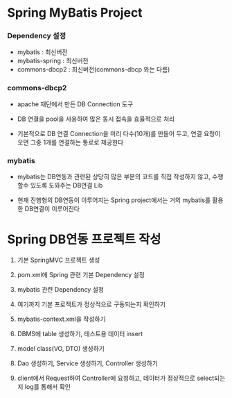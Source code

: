 # Spring MyBatis Project

### Dependency 설정
 * mybatis : 최신버전
 * mybatis-spring : 최신버전
 * commons-dbcp2 : 최신버전(commons-dbcp 와는 다름)
 
 
### commons-dbcp2
 * apache 재단에서 만든 DB Connection 도구
 
 * DB 연결을 pool을 사용하여 많은 동시 접속을 효율적으로 처리
 
 * 기본적으로 DB 연결 Connection을 미리 다수(10개)를 만들어 두고,
 	연결 요청이 오면 그중 1개를 연결하는 통로로 제공한다
 
### mybatis
 * mybatis는 DB연동과 관련된 상당히 많은 부분의 코드를 직접
    작성하지 않고, 수행할수 있도록 도와주는 DB연결 Lib
   
 * 현재 진행형의 DB연동이 이루어지는 Spring project에서는 
     거의 mybatis를 활용한 DB연결이 이루어진다

# Spring DB연동 프로젝트 작성
 1. 기본 SpringMVC 프로젝트 생성
 
 2. pom.xml에 Spring 관련 기본 Dependency 설정
 
 3. mybatis 관련 Dependency 설정
 
 4. 여기까지 기본 프로젝트가 정상적으로 구동되는지 확인하기
 
 5. mybatis-context.xml을 작성하기
 
 6. DBMS에 table 생성하기, 테스트용 데이터 insert
 
 7. model class(VO, DTO) 생성하기
 
 8. Dao 생성하기, Service 생성하기, Controller 생성하기
 
 9. client에서 Request하여 Controller에 요청하고,
 	 데이터가 정상적으로 select되는지 log를 통해서 확인     
